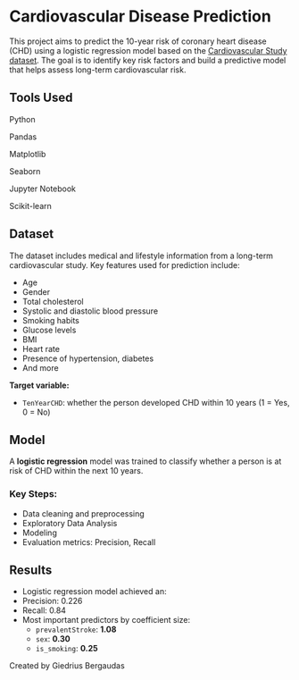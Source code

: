 # Cardiovascular Disease Prediction

This project aims to predict the 10-year risk of coronary heart disease (CHD) using a logistic regression model based on the [Cardiovascular Study dataset](https://www.kaggle.com/datasets/christofel04/cardiovascular-study-dataset-predict-heart-disea). The goal is to identify key risk factors and build a predictive model that helps assess long-term cardiovascular risk.

## Tools Used
Python

Pandas

Matplotlib 

Seaborn

Jupyter Notebook

Scikit-learn

## Dataset

The dataset includes medical and lifestyle information from a long-term cardiovascular study. Key features used for prediction include:

- Age  
- Gender  
- Total cholesterol  
- Systolic and diastolic blood pressure  
- Smoking habits  
- Glucose levels  
- BMI
- Heart rate  
- Presence of hypertension, diabetes  
- And more  

**Target variable:**  
- `TenYearCHD`: whether the person developed CHD within 10 years (1 = Yes, 0 = No)

##  Model

A **logistic regression** model was trained to classify whether a person is at risk of CHD within the next 10 years.

### Key Steps:
- Data cleaning and preprocessing  
- Exploratory Data Analysis
- Modeling
- Evaluation metrics: Precision, Recall

## Results

- Logistic regression model achieved an:
 - Precision: 0.226
 - Recall: 0.84
- Most important predictors by coefficient size:
  - `prevalentStroke`: **1.08**
  - `sex`: **0.30**
  - `is_smoking`: **0.25**




Created by Giedrius Bergaudas 
